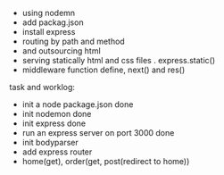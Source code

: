 - using nodemn
- add packag.json
- install express 
- routing by path and method
- and outsourcing html
- serving statically html and css files . express.static()
- middleware function define, next() and res()




task and worklog:
- init a node package.json                              done
- init nodemon                                          done 
- init express                                          done
- run an express server on port 3000                    done
- init bodyparser
- add express router
- home(get), order(get, post(redirect to home))         